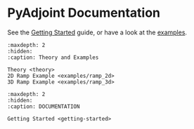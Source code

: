 # **PyAdjoint** Documentation

See the [Getting Started](getting-started) guide, or have a look
at the [examples](examples/ramp_2d.md).


```{toctree}
:maxdepth: 2
:hidden:
:caption: Theory and Examples

Theory <theory>
2D Ramp Example <examples/ramp_2d>
3D Ramp Example <examples/ramp_3d>
```


```{toctree}
:maxdepth: 2
:hidden:
:caption: DOCUMENTATION

Getting Started <getting-started>
```


